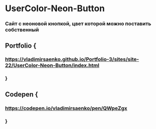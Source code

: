# UserColor-Neon-Button

### Сайт с неоновой кнопкой, цвет которой можно поставить собственный

## Portfolio {

### https://vladimirsaenko.github.io/Portfolio-3/sites/site-22/UserColor-Neon-Button/index.html

### }

## Codepen {

### https://codepen.io/vladimirsaenko/pen/QWpeZgx

### }
